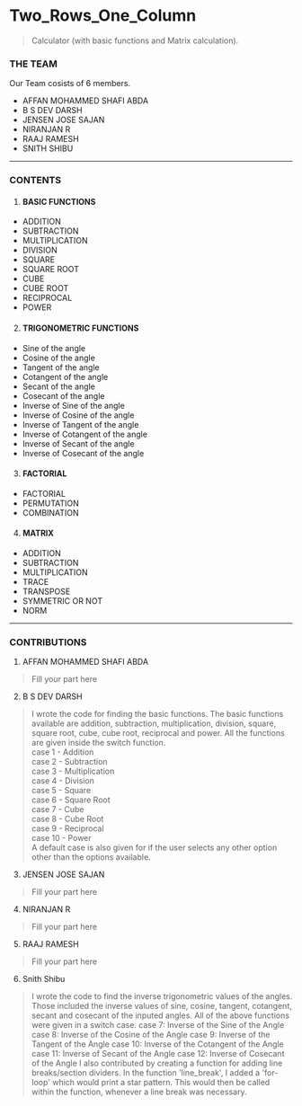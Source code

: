# Two_Rows_One_Column
> Calculator (with basic functions and Matrix calculation).
### THE TEAM
Our Team cosists of 6 members.
- AFFAN MOHAMMED SHAFI ABDA
- B S DEV DARSH
- JENSEN JOSE SAJAN
- NIRANJAN R
- RAAJ RAMESH
- SNITH SHIBU
----
### CONTENTS
1. #### BASIC FUNCTIONS
- ADDITION
- SUBTRACTION
- MULTIPLICATION
- DIVISION
- SQUARE
- SQUARE ROOT
- CUBE
- CUBE ROOT
- RECIPROCAL
- POWER
2. #### TRIGONOMETRIC FUNCTIONS
- Sine of the angle
- Cosine of the angle
- Tangent of the angle
- Cotangent of the angle
- Secant of the angle
- Cosecant of the angle
- Inverse of Sine of the angle
- Inverse of Cosine of the angle
- Inverse of Tangent of the angle
- Inverse of Cotangent of the angle
- Inverse of Secant of the angle
- Inverse of Cosecant of the angle
3. #### FACTORIAL
- FACTORIAL
- PERMUTATION
- COMBINATION
4. #### MATRIX
- ADDITION
- SUBTRACTION
- MULTIPLICATION
- TRACE
- TRANSPOSE
- SYMMETRIC OR NOT
- NORM
----
### CONTRIBUTIONS
1. AFFAN MOHAMMED SHAFI ABDA
> Fill your part here
2. B S DEV DARSH
> I wrote the code for finding the basic functions. The basic functions available are addition, subtraction, multiplication, division, square, square root, cube, cube root, reciprocal and power. All the functions are 
  given inside the switch function.  
> case 1 - Addition  
> case 2 - Subtraction  
> case 3 - Multiplication  
> case 4 - Division  
> case 5 - Square  
> case 6 - Square Root  
> case 7 - Cube  
> case 8 - Cube Root  
> case 9 - Reciprocal  
> case 10 - Power  
> A default case is also given for if the user selects any other option other than the options available.  
3. JENSEN JOSE SAJAN
> Fill your part here
4. NIRANJAN R
> Fill your part here
5. RAAJ RAMESH
> Fill your part here
6. Snith Shibu
> I wrote the code to find the inverse trigonometric values of the angles. Those included the inverse values of sine, cosine, tangent, cotangent, secant and cosecant of the inputed angles.
> All of the above functions were given in a switch case.
> case 7: Inverse of the Sine of the Angle
> case 8: Inverse of the Cosine of the Angle
> case 9: Inverse of the Tangent of the Angle
> case 10: Inverse of the Cotangent of the Angle
> case 11: Inverse of Secant of the Angle
> case 12: Inverse of Cosecant of the Angle
> I also contributed by creating a function for adding line breaks/section dividers. In the function 'line_break', I added a 'for-loop' which would print a star pattern. This would then be called within the function, whenever a line break was necessary.
